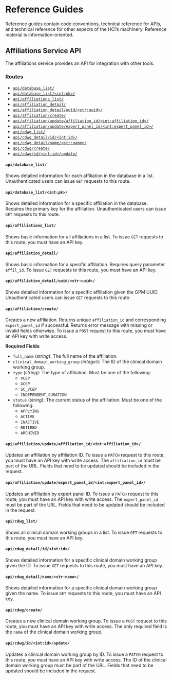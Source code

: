 # Reference Guides

Reference guides contain code conventions, technical reference for APIs,
and technical reference for other aspects of the HCI’s machinery.
Reference material is information-oriented.

## Affiliations Service API

The affiliations service provides an API for integration with other tools.

### Routes

- [`api/database_list/`](#apidatabase_list)
- [`api/database_list/<int:pk>/`](#apidatabase_listintpk)
- [`api/affiliations_list/`](#apiaffiliations_list)
- [`api/affiliation_detail/`](#apiaffiliation_detail)
- [`api/affiliation_detail/uuid/<str:uuid>/`](#apiaffiliation_detailuuidstruuid)
- [`api/affiliation/create/`](#apiaffiliationcreate)
- [`api/affiliation/update/affiliation_id/<int:affiliation_id>/`](#apiaffiliationupdateaffiliation_idintaffiliation_id)
- [`api/affiliation/update/expert_panel_id/<int:expert_panel_id>/`](#apiaffiliationupdateexpert_panel_idintexpert_panel_id)
- [`api/cdwg_list/`](#apicdwg_list)
- [`api/cdwg_detail/id/<int:id>/`](#apicdwg_detailidintid)
- [`api/cdwg_detail/name/<str:name>/`](#apicdwg_detailnamestrname)
- [`api/cdwg/create/`](#apicdwgcreate)
- [`api/cdwg/id/<int:id>/update/`](#apicdwgidintidupdate)

#### `api/database_list/`

Shows detailed information for each affiliation in the database in a list.
Unauthenticated users can issue `GET` requests to this route.

#### `api/database_list/<int:pk>/`

Shows detailed information for a specific affiliation in the database. 
Requires the primary key for the affiliation. Unauthenticated users can issue `GET`
requests to this route.

#### `api/affiliations_list/`

Shows basic information for all affiliations in a list. To issue `GET` requests to this
route, you must have an API key.

#### `api/affiliation_detail/`

Shows basic information for a specific affiliation. Requires query parameter `affil_id`.
To issue `GET` requests to this route, you must have an API key.

#### `api/affiliation_detail/uuid/<str:uuid>/`

Shows detailed information for a specific affiliation given the GPM UUID.
Unauthenticated users can issue `GET` requests to this route.

#### `api/affiliation/create/`

Creates a new affiliation. Returns unique `affiliation_id` and corresponding
`expert_panel_id` if successful. Returns error message with missing or invalid fields
otherwise. To issue a `POST` request to this route, you must have an API key with write
access.

**Required Fields**:

- `full_name` (*string*): The full name of the affiliation.
- `clinical_domain_working_group` (*integer*): The ID of the clinical domain working
  group.
- `type` (*string*): The type of affiliation. Must be one of the following:
  - `VCEP`
  - `GCEP`
  - `SC_VCEP`
  - `INDEPENDENT_CURATION`
- `status` (*string*): The current status of the affiliation. Must be one of the 
  following:
  - `APPLYING`
  - `ACTIVE`
  - `INACTIVE`
  - `RETIRED`
  - `ARCHIVED`

#### `api/affiliation/update/affiliation_id/<int:affiliation_id>/`

Updates an affiliation by affiliation ID. To issue a `PATCH` request to this route, you
must have an API key with write access. The `affiliation_id` must be part of the URL.
Fields that need to be updated should be included in the request.

#### `api/affiliation/update/expert_panel_id/<int:expert_panel_id>/`

Updates an affiliation by expert panel ID. To issue a `PATCH` request to this route, you
must have an API key with write access. The `expert_panel_id` must be part of the URL.
Fields that need to be updated should be included in the request.

#### `api/cdwg_list/`

Shows all clinical domain working groups in a list. To issue `GET` requests to this
route, you must have an API key.

#### `api/cdwg_detail/id/<int:id>/`

Shows detailed information for a specific clinical domain working group given the ID.
To issue `GET` requests to this route, you must have an API key.

#### `api/cdwg_detail/name/<str:name>/`

Shows detailed information for a specific clinical domain working group given the name.
To issue `GET` requests to this route, you must have an API key.

#### `api/cdwg/create/`

Creates a new clinical domain working group. To issue a `POST` request to this route,
you must have an API key with write access. The only required field is the `name` of
the clinical domain working group.

#### `api/cdwg/id/<int:id>/update/`

Updates a clinical domain working group by ID. To issue a `PATCH` request to this route,
you must have an API key with write access. The ID of the clinical domain working group
must be part of the URL. Fields that need to be updated should be included in the
request.

